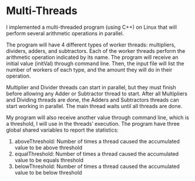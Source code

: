 # Multi-Threads

I implemented a multi-threaded program (using C++) on Linux that will perform several arithmetic operations in parallel. 

The program will have 4 different types of worker threads: multipliers, dividers, adders, and subtractors. Each of the worker threads perform the arithmetic operation indicated by its name. The program will receive an initial value (initVal) through command line. Then, the input file will list the number of workers of each type, and the amount they will do in their operation.

Multiplier and Divider threads can start in parallel, but they must finish before allowing any Adder or Subtractor thread to start. After all Multipliers and Dividing threads are done, the Adders and Subtractors threads can start working in parallel. The main thread waits until all threads are done.

My program will also receive another value through command line, which is a threshold, I will use in the threads’ execution. The program have three global shared variables to report the statistics:
  1. aboveThreshold: Number of times a thread caused the accumulated value to be above threshold
  2. equalThreshold: Number of times a thread caused the accumulated value to be equals threshold
  3. belowThreshold: Number of times a thread caused the accumulated value to be below threshold
